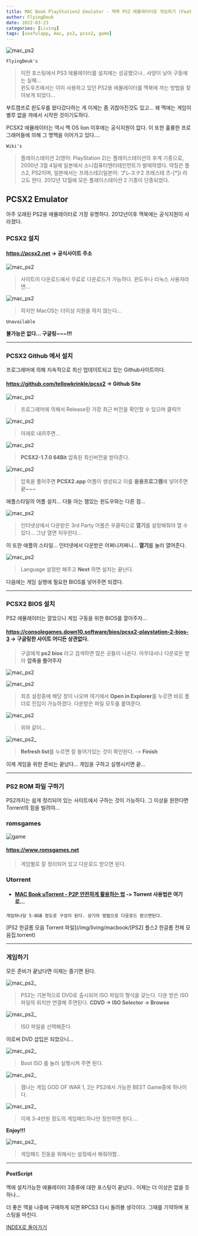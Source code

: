 ```yaml
---
title: MAC Book PlayStation2 Emulator - 맥북 PS2 에뮬레이터로 게임하기 (Feat. PCSX2)
author: FlyingDeuk
date: 2022-03-23
categories: [Living]
tags: [usefulapp, mac, ps2, pcsx2, game]
---
```


![mac_ps2](/img/living/macbook/mac_ps2_1.png)

`FlyingDeuk's`
> 이전 포스팅에서 PS3 에뮬레이터를 설치에는 성공했으나.. 사양이 낮아 구동에는 실패... <br>
윈도우즈에서는 이미 사용하고 있던 PS2용 에뮬레이터를 맥북에 까는 방법을 찾아보게 되었다...<br>

부트캠프로 윈도우를 왔다갔다하는 게 이제는 좀 귀찮아진것도 있고... 왜 맥에는 게임이 별루 없을 까에서 시작한 것이기도하다.

PCSX2 에뮬레이터는 역시 맥 OS lion 이후에는 공식지원이 없다. 이 또한 훌륭한 프로그래머들에 의해 그 명맥을 이어가고 있다....

`Wiki's`
> 플레이스테이션 2(영어: PlayStation 2)는 플레이스테이션의 후계 기종으로, 2000년 3월 4일에 일본에서 소니컴퓨터엔터테인먼트가 발매하였다. 약칭은 플스2, PS2이며, 일본에서는 프레스테2(일본어: プレステ2 프레스테 츠-[*]) 라고도 한다. 2012년 12월에 모든 플레이스테이션 2 기종이 단종되었다.

## PCSX2 Emulator
아주 오래된 PS2용 에뮬레이터로 가장 유명하다. 2012년이후 맥북에는 공식지원이 사라졌다.

### PCSX2 설치
#### <https://pcsx2.net> -> 공식사이트 주소

![mac_ps2](/img/living/macbook/mac_ps2_15.jpg)
> 사이트이 다운로드에서 무료로 다운로드가 가능하다. 윈도우나 리눅스 사용자라면...

![mac_ps2](/img/living/macbook/mac_ps2_16.jpg)
> 하지만 MacOS는 더이상 지원을 하지 않는다...

`Unavailable`

**불가능은 없다... 구글링~~~!!!**

--------

### PCSX2 Github 에서 설치
프로그래머에 의해 지속적으로 최신 업데이트되고 있는 Github사이트이다.

#### <https://github.com/tellowkrinkle/pcsx2> -> Github Site

![mac_ps2](/img/living/macbook/mac_ps2_17.jpg)
> 프로그래머에 의해서 Release된 가장 최근 버전을 확인할 수 있으며 클릭!!!

![mac_ps2](/img/living/macbook/mac_ps2_18.jpg)
> 아래로 내려주면...

![mac_ps2](/img/living/macbook/mac_ps2_19.jpg)
> **PCSX2-1.7.0 64Bit** 압축된 최신버전을 받아준다.

![mac_ps2](/img/living/macbook/mac_ps2_2.jpg)
> 압축을 풀어주면 **PCSX2.app** 어플이 생성되고 이를 **응용프로그램**에 넣어주면 끝~~~

애플스타일의 어플 설치... 다들 아는 잼있는 윈도우와는 다른 점...

![mac_ps2](/img/living/macbook/mac_ps2_3.jpg)
> 인터넷상에서 다운받은 3rd Party 어플은 우클릭으로 **열기**를 설정해줘야 열 수 있다... 그냥 열면 지우란다...

이 또한 애플의 스타일... 인터넷에서 다운받은 어쩌니저쩌니... **열기**를 눌러 열어준다.

![mac_ps2](/img/living/macbook/mac_ps2_4.jpg)
> Language 설정만 해주고 **Next** 하면 설치는 끝난다.

다음에는 게임 실행에 필요한 BIOS를 넣어주면 되겠다.

-------------

### PCSX2 BIOS 설치
PS2 에뮬레이터는 깔았으니 게임 구동을 위한 BIOS를 깔아주자...

#### <https://consolegames.down10.software/bios/pcsx2-playstation-2-bios-3> -> 구글링한 사이트 어디든 상관없다.
> 구글에게 **ps2 bios** 라고 검색하면 많은 곳들이 나온다. 아무대서나 다운로든 받아 **압축을 풀어주자**

![mac_ps2](/img/living/macbook/mac_ps2_5.jpg)



![mac_ps2](/img/living/macbook/mac_ps2_8.jpg)
> 최초 설정중에 해당 창이 나오며 여기에서 **Open in Explorer**를 누르면 바로 폴더로 진입이 가능하겠다. 다운받은 파일 모두를 붙여준다.

![mac_ps2](/img/living/macbook/mac_ps2_7.jpg)
> 위와 같이...

![mac_ps2_](/img/living/macbook/mac_ps2_12.jpg)
> **Refresh list**를 누르면 잘 들어가있는 것이 확인된다. -> **Finish**

이제 게임을 위한 준비는 끝났다... 게임을 구하고 실행시키면 끝...

---------------

### PS2 ROM 파일 구하기
PS2까지는 쉽게 정리되어 있는 사이트에서 구하는 것이 가능하다. 그 이상을 원한다면 Torrent의 힘을 빌려야...

### romsgames
![game](/img/living/macbook/game6.jpg)

#### <https://www.romsgames.net>
> 게임별로 잘 정리되어 있고 다운로드 받으면 된다.

### Utorrent
- #### [MAC Book uTorrent - P2P 안전하게 활용하는 법](/posts/MacTorrent/) -> Torrent 사용법은 여기로...

`게임하나당 5-8GB 정도로 구성이 된다. 상기의 방법으로 다운로드 받으면된다.`

[PS2 한글롬 모음 Torrent 파일](/img/living/macbook/[PS2] 플스2 한글롬 전체 모음집.torrent)

-----------

### 게임하기
모든 준비가 끝났다면 이제는 즐기면 된다.

![mac_ps2_](/img/living/macbook/mac_ps2_9.jpg)
> PS2는 기본적으로 DVD로 출시되어 ISO 파일의 형식을 갖는다. 다운 받은 ISO파일의 위치만 연결해 주면된다.
**CDVD -> ISO Selector -> Browse**

![mac_ps2_](/img/living/macbook/mac_ps2_13.jpg)
> ISO 파일을 선택해준다.

이로써 DVD 삽입은 되었으니...

![mac_ps2_](/img/living/macbook/mac_ps2_10.jpg)
> Boot ISO 를 눌러 실행시켜 주면 된다.


![mac_ps2_](/img/living/macbook/mac_ps2_11.jpg)
> 잼나는 게임 GOD OF WAR 1, 2는 PS2에서 가능한 BEST Game중에 하나이다.

![mac_ps2_](/img/living/macbook/mac_ps2_14.jpg)
> 이제 3-4만원 정도의 게임패드하나만 장만하면 된다....


**Enjoy!!!**

![mac_ps2_](/img/living/macbook/mac_ps2_20.jpg)
> 게임패드 진동을 위해서는 설정에서 해줘야함..


------

#### PostScript
맥에 설치가능한 에뮬레이터 3종류에 대한 포스팅이 끝났다.. 이제는 더 이상은 없을 듯하나...

더 좋은 맥을 나중에 구매하게 되면 RPCS3 다시 돌려볼 생각이다. 그때를 기약하며 포스팅을 마친다.

[INDEX로 돌아가기](/posts/Macbook/)
